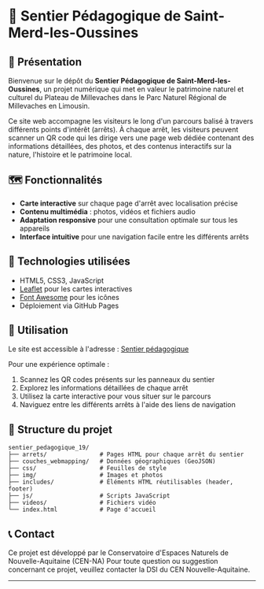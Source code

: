 # 🌿 Sentier Pédagogique de Saint-Merd-les-Oussines

## 📍 Présentation

Bienvenue sur le dépôt du **Sentier Pédagogique de Saint-Merd-les-Oussines**, un projet numérique qui met en valeur le patrimoine naturel et culturel du Plateau de Millevaches dans le Parc Naturel Régional de Millevaches en Limousin.

Ce site web accompagne les visiteurs le long d'un parcours balisé à travers différents points d'intérêt (arrêts). À chaque arrêt, les visiteurs peuvent scanner un QR code qui les dirige vers une page web dédiée contenant des informations détaillées, des photos, et des contenus interactifs sur la nature, l'histoire et le patrimoine local.

## 🗺️ Fonctionnalités

- **Carte interactive** sur chaque page d'arrêt avec localisation précise
- **Contenu multimédia** : photos, vidéos et fichiers audio
- **Adaptation responsive** pour une consultation optimale sur tous les appareils
- **Interface intuitive** pour une navigation facile entre les différents arrêts

## 🔧 Technologies utilisées

- HTML5, CSS3, JavaScript
- [Leaflet](https://leafletjs.com/) pour les cartes interactives
- [Font Awesome](https://fontawesome.com/) pour les icônes
- Déploiement via GitHub Pages

## 📱 Utilisation

Le site est accessible à l'adresse : [Sentier pédagogique](https://sentier-interpretation-au-coeur-du-plateau.cen-nouvelle-aquitaine.com)

Pour une expérience optimale :
1. Scannez les QR codes présents sur les panneaux du sentier
2. Explorez les informations détaillées de chaque arrêt
3. Utilisez la carte interactive pour vous situer sur le parcours
4. Naviguez entre les différents arrêts à l'aide des liens de navigation

## 🌳 Structure du projet

```
sentier_pedagogique_19/
├── arrets/               # Pages HTML pour chaque arrêt du sentier
├── couches_webmapping/   # Données géographiques (GeoJSON)
├── css/                  # Feuilles de style
├── img/                  # Images et photos
├── includes/             # Éléments HTML réutilisables (header, footer)
├── js/                   # Scripts JavaScript
├── videos/               # Fichiers vidéo
└── index.html            # Page d'accueil
```

## 📞 Contact

Ce projet est développé par le Conservatoire d'Espaces Naturels de Nouvelle-Aquitaine (CEN-NA)
Pour toute question ou suggestion concernant ce projet, veuillez contacter la DSI du CEN Nouvelle-Aquitaine.

---

